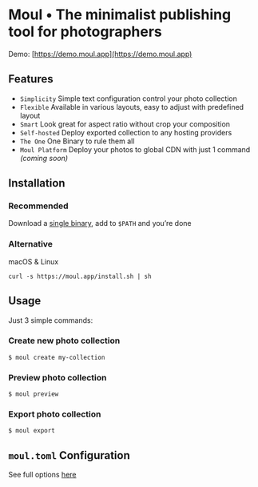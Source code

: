 # Moul • The minimalist publishing tool for photographers

Demo: [https://demo.moul.app](https://demo.moul.app)

## Features

- `Simplicity` Simple text configuration control your photo collection
- `Flexible` Available in various layouts, easy to adjust with predefined layout
- `Smart` Look great for aspect ratio without crop your composition
- `Self-hosted` Deploy exported collection to any hosting providers
- `The One` One Binary to rule them all
- `Moul Platform` Deploy your photos to global CDN with just 1 command _(coming soon)_

## Installation

### Recommended

Download a [single binary](https://github.com/moulco/moul/releases), add to `$PATH` and you’re done

### Alternative

macOS & Linux

```
curl -s https://moul.app/install.sh | sh
```

## Usage

Just 3 simple commands:

### Create new photo collection

```
$ moul create my-collection
```

### Preview photo collection

```
$ moul preview
```

### Export photo collection

```
$ moul export
```

## `moul.toml` Configuration

See full options [here](https://github.com/moulco/moul/tree/master/docs)
